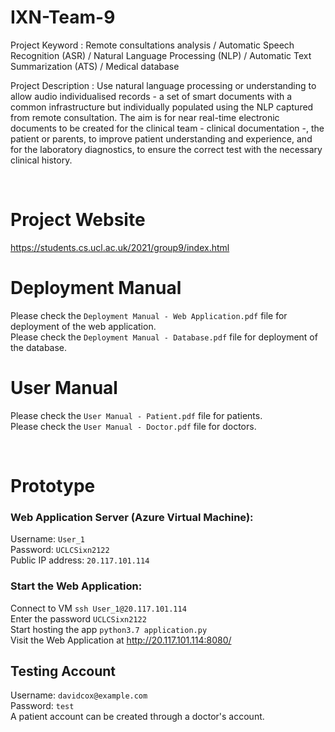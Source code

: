 # IXN-Team-9

Project Keyword : Remote consultations analysis / Automatic Speech Recognition (ASR) / Natural Language Processing (NLP) / Automatic Text Summarization (ATS) / Medical database

Project Description : Use natural language processing or understanding to allow audio individualised records - a set of smart documents with a common infrastructure but individually populated using the NLP captured from remote consultation. The aim is for near real-time electronic documents to be created for the clinical team - clinical documentation -, the patient or parents, to improve patient understanding and experience, and for the laboratory diagnostics, to ensure the correct test with the necessary clinical history.

<br>

# Project Website
https://students.cs.ucl.ac.uk/2021/group9/index.html

# Deployment Manual
Please check the `Deployment Manual - Web Application.pdf` file for deployment of the web application.
<br>
Please check the `Deployment Manual - Database.pdf` file for deployment of the database.

# User Manual 
Please check the `User Manual - Patient.pdf` file for patients.
<br>
Please check the `User Manual - Doctor.pdf` file for doctors.

<br>

# Prototype
### Web Application Server (Azure Virtual Machine):
Username: `User_1`
<br>
Password: `UCLCSixn2122`
<br>
Public IP address: `20.117.101.114`

### Start the Web Application:
Connect to VM `ssh User_1@20.117.101.114`
<br>
Enter the password `UCLCSixn2122`
<br>
Start hosting the app `python3.7 application.py`
<br>
Visit the Web Application at http://20.117.101.114:8080/

## Testing Account
Username: `davidcox@example.com`
<br>
Password: `test`
<br>
A patient account can be created through a doctor's account.
